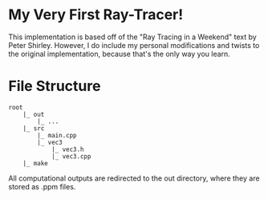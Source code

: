# My Very First Ray-Tracer!
This implementation is based off of the "Ray Tracing in a Weekend" text by Peter Shirley.
However, I do include my personal modifications and twists to the original implementation, because that's the only way you learn.

# File Structure

	root
		|_ out
			|_ ...
		|_ src
			|_ main.cpp
			|_ vec3
				|_ vec3.h
				|_ vec3.cpp
		|_ make

All computational outputs are redirected to the out directory, where they are stored as .ppm files.
